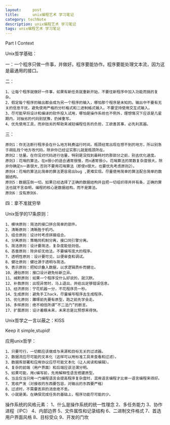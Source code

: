 ```yaml
---
layout:     post
title:      unix编程艺术 学习笔记
category: techNote
description: unix编程艺术 学习笔记
tags: unix编程艺术 学习笔记
---
```


Part I Context

Unix哲学基础：

一：一个程序只做一件事，并做好。程序要能协作。程序要能处理文本流，因为这是最通用的接口。

二：
	
	1、让每个程序就做好一件事，如果有新任务就重新开始，不要往新程序中加入功能而搞的复杂。
	2、假定每个程序的输出都会成为另一个程序的输入，哪怕那个程序是未知的。输出中不要有无关的信息干扰，避免使用严格的分栏格式和二进制格式输入。不要坚持使用交互式输入。
	3、尽可能早将设计和编译的软件投入试用，哪怕是操作系统也不例外，理想情况下应该是几星期内，对抽劣的代码别犹豫，扔掉重写。
	4、优先使用工具，而非拙劣的帮助来减轻编程任务的负担，工欲善其事，必先利其器。

三：
	
	原则1：你无法断行程序会在什么地方耗费运行时间。瓶颈经常出现在想不到的地方，所以别急于胡乱找个地方改代码，除非你已经证实那儿就是瓶颈所在。
	原则2：估量。在你没对代码进行估量，特别是没找到最耗时的那部分之前，别去优化速度。
	原则3：花哨的算法，在n很小的适合通常很慢，而n通常很小。花哨算法的常数复杂度很大，除非你确定n一直很大,否则不要用花哨算法（即使n很大，也要优先考虑原则2）。
	原则4：花哨的算法比简单的算法更容易出bug ,更难实现。尽量使用简单的算法配合简单的数据结构。
	原则5：数据压倒一切。如果已经选择了正确的数据结构并且把一切组织得井井有条，正确的算法也就不言自明，编程的核心是数据结构，而不是算法。
	原则6：没有原则6.

四：拿不准就穷举

Unix哲学的17条原则：

	1、模块原则：简洁的接口拼合简单的部件。
	2、清晰原则：清晰胜于机巧。
	3、组合原则：设计时考虑拼接组合。
	4、分离原则：策略同机制分离，接口同引擎分离。
	5、简洁原则：设计要简洁，复杂度能低则低。
	6、吝啬原则：除非却无他法，不要编写庞大的程序。
	7、透明性原则：设计要可见，以便审查和调试。
	8、健壮原则：健壮源于透明与简洁。
	9、表示原则：把知识叠入数据，以求逻辑质朴而健壮。
	10、通俗原则：接口设计避免标新立异。
	11、缄默原则：如果一个程序没什么好说的，就沉默。
	12、补救原则：出现异常时，马上退出，并给出足够错误信息。
	13、经济原则：宁花机器一分，不花程序员一秒。
	14、生成原则：避免手工hack，尽量编写程序去生成程序。
	15、优化原则：雕琢前先要有原型，跑之前先学会走。
	16、多样原则：绝不相信所谓“不二法门”的断言。
	17、扩展原则：设计着眼未来，未来总是比预想来得快。

Unix哲学之一言以蔽之：KISS

Keep it simple,stupid!

应用unix哲学：

	1、只要可行，一切都应该做成与来源和目标无关的过滤器。
	2、数据流应尽可能的文本化（这样可以用标准工具来查看和过滤）。
	3、数据库部署和应用协议应尽可能文本化（让人阅读和编辑）。
	4、复杂的前端（用户界面）和后端应该泾渭分明。
	5、如果可能，用c编写前，先用解释性语言搭建原型。
	6、当且仅当只用一门编程语言会提高程序复杂度时，混用语言编程才比单一语言编程来得好。
	7、宽收严发（对接收的东西要包容，对输出的东西要严格）
	8、过滤时，不需要丢弃的消息绝不丢。
	9、小就是美。在确保完成任务的基础上，程序功能尽可能的少。

操作系统的风格元素：
	1、什么是操作系统的统一性理念
	2、多任务能力
	3、协作进程（IPC）
	4、内部边界
	5、文件属性和记录结构
	6、二进制文件格式
	7、首选用户界面风格
	8、目标受众
	9、开发的门坎